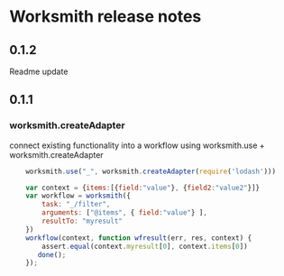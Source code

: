 # Worksmith release notes
## 0.1.2
Readme update

## 0.1.1

### worksmith.createAdapter
connect existing functionality into a workflow using worksmith.use + worksmith.createAdapter

```javascript
    worksmith.use("_", worksmith.createAdapter(require('lodash')))

    var context = {items:[{field:"value"}, {field2:"value2"}]}
    var workflow = worksmith({
        task: "_/filter",
        arguments: ["@items", { field:"value"} ],
        resultTo: "myresult"
    })
    workflow(context, function wfresult(err, res, context) {
        assert.equal(context.myresult[0], context.items[0])
       done(); 
    });
```